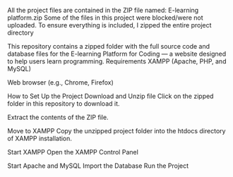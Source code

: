 All the project files are contained in the ZIP file named: E-learning platform.zip
Some of the files in this project were blocked/were not uploaded. To ensure everything is included, I zipped the entire project directory

This repository contains a zipped folder with the full source code and database files for the E-learning Platform for Coding — a website designed to help users learn programming.
Requirements
XAMPP (Apache, PHP, and MySQL)

Web browser (e.g., Chrome, Firefox)

 How to Set Up the Project
 Download and Unzip file
Click on the zipped folder in this repository to download it.

Extract the contents of the ZIP file.

 Move to XAMPP
Copy the unzipped project folder into the htdocs directory of  XAMPP installation.

Start XAMPP
Open the XAMPP Control Panel

Start Apache and MySQL
Import the Database
Run the Project

